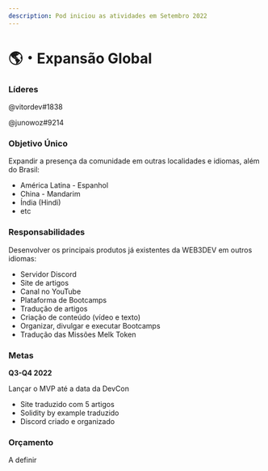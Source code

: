 ```yaml
---
description: Pod iniciou as atividades em Setembro 2022
---
```


# 🌎・Expansão Global

### Líderes

@vitordev#1838

@junowoz#9214

### Objetivo Único

Expandir a presença da comunidade em outras localidades e idiomas, além do Brasil:

* América Latina - Espanhol
* China - Mandarim
* Índia (Hindi)
* etc&#x20;

### **Responsabilidades**

Desenvolver os principais produtos já existentes da WEB3DEV em outros idiomas:

* Servidor Discord
* Site de artigos
* Canal no YouTube
* Plataforma de Bootcamps
* Tradução de artigos
* Criação de conteúdo (vídeo e texto)
* Organizar, divulgar e executar Bootcamps
* Tradução das Missões Melk Token

### Metas

**Q3-Q4 2022**

Lançar o MVP até a data da DevCon

* Site traduzido com 5 artigos
* Solidity by example traduzido
* Discord criado e organizado

### Orçamento

A definir
